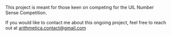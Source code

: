 This project is meant for those keen on competing for the UIL Number Sense Competition.

If you would like to contact me about this ongoing project, feel free to reach out at arithmetica.contact@gmail.com
